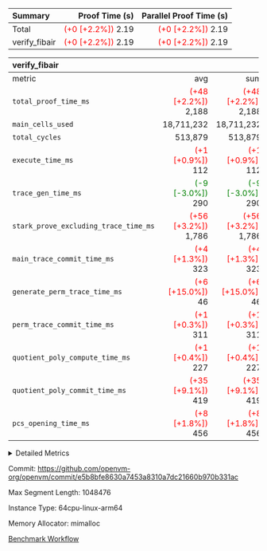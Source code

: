 | Summary | Proof Time (s) | Parallel Proof Time (s) |
|:---|---:|---:|
| Total | <span style='color: red'>(+0 [+2.2%])</span> 2.19 | <span style='color: red'>(+0 [+2.2%])</span> 2.19 |
| verify_fibair | <span style='color: red'>(+0 [+2.2%])</span> 2.19 | <span style='color: red'>(+0 [+2.2%])</span> 2.19 |


| verify_fibair |||||
|:---|---:|---:|---:|---:|
|metric|avg|sum|max|min|
| `total_proof_time_ms ` | <span style='color: red'>(+48 [+2.2%])</span> 2,188 | <span style='color: red'>(+48 [+2.2%])</span> 2,188 | <span style='color: red'>(+48 [+2.2%])</span> 2,188 | <span style='color: red'>(+48 [+2.2%])</span> 2,188 |
| `main_cells_used     ` |  18,711,232 |  18,711,232 |  18,711,232 |  18,711,232 |
| `total_cycles        ` |  513,879 |  513,879 |  513,879 |  513,879 |
| `execute_time_ms     ` | <span style='color: red'>(+1 [+0.9%])</span> 112 | <span style='color: red'>(+1 [+0.9%])</span> 112 | <span style='color: red'>(+1 [+0.9%])</span> 112 | <span style='color: red'>(+1 [+0.9%])</span> 112 |
| `trace_gen_time_ms   ` | <span style='color: green'>(-9 [-3.0%])</span> 290 | <span style='color: green'>(-9 [-3.0%])</span> 290 | <span style='color: green'>(-9 [-3.0%])</span> 290 | <span style='color: green'>(-9 [-3.0%])</span> 290 |
| `stark_prove_excluding_trace_time_ms` | <span style='color: red'>(+56 [+3.2%])</span> 1,786 | <span style='color: red'>(+56 [+3.2%])</span> 1,786 | <span style='color: red'>(+56 [+3.2%])</span> 1,786 | <span style='color: red'>(+56 [+3.2%])</span> 1,786 |
| `main_trace_commit_time_ms` | <span style='color: red'>(+4 [+1.3%])</span> 323 | <span style='color: red'>(+4 [+1.3%])</span> 323 | <span style='color: red'>(+4 [+1.3%])</span> 323 | <span style='color: red'>(+4 [+1.3%])</span> 323 |
| `generate_perm_trace_time_ms` | <span style='color: red'>(+6 [+15.0%])</span> 46 | <span style='color: red'>(+6 [+15.0%])</span> 46 | <span style='color: red'>(+6 [+15.0%])</span> 46 | <span style='color: red'>(+6 [+15.0%])</span> 46 |
| `perm_trace_commit_time_ms` | <span style='color: red'>(+1 [+0.3%])</span> 311 | <span style='color: red'>(+1 [+0.3%])</span> 311 | <span style='color: red'>(+1 [+0.3%])</span> 311 | <span style='color: red'>(+1 [+0.3%])</span> 311 |
| `quotient_poly_compute_time_ms` | <span style='color: red'>(+1 [+0.4%])</span> 227 | <span style='color: red'>(+1 [+0.4%])</span> 227 | <span style='color: red'>(+1 [+0.4%])</span> 227 | <span style='color: red'>(+1 [+0.4%])</span> 227 |
| `quotient_poly_commit_time_ms` | <span style='color: red'>(+35 [+9.1%])</span> 419 | <span style='color: red'>(+35 [+9.1%])</span> 419 | <span style='color: red'>(+35 [+9.1%])</span> 419 | <span style='color: red'>(+35 [+9.1%])</span> 419 |
| `pcs_opening_time_ms ` | <span style='color: red'>(+8 [+1.8%])</span> 456 | <span style='color: red'>(+8 [+1.8%])</span> 456 | <span style='color: red'>(+8 [+1.8%])</span> 456 | <span style='color: red'>(+8 [+1.8%])</span> 456 |



<details>
<summary>Detailed Metrics</summary>

|  | verify_program_compile_ms | total_cells | stark_prove_excluding_trace_time_ms | quotient_poly_compute_time_ms | quotient_poly_commit_time_ms | perm_trace_commit_time_ms | pcs_opening_time_ms | main_trace_commit_time_ms |
| --- | --- | --- | --- | --- | --- | --- | --- |
|  | 5 | 65,536 | 66 | 3 | 13 | 0 | 35 | 13 | 

| air_name | rows | quotient_deg | main_cols | interactions | constraints | cells |
| --- | --- | --- | --- | --- | --- | --- |
| AccessAdapterAir<2> |  | 4 |  | 5 | 11 |  | 
| AccessAdapterAir<4> |  | 4 |  | 5 | 11 |  | 
| AccessAdapterAir<8> |  | 4 |  | 5 | 11 |  | 
| FibonacciAir | 32,768 | 1 | 2 |  | 5 | 65,536 | 
| FriReducedOpeningAir |  | 4 |  | 31 | 52 |  | 
| NativePoseidon2Air<BabyBearParameters>, 1> |  | 4 |  | 176 | 555 |  | 
| PhantomAir |  | 4 |  | 3 | 4 |  | 
| ProgramAir |  | 1 |  | 1 | 4 |  | 
| VariableRangeCheckerAir |  | 1 |  | 1 | 4 |  | 
| VmAirWrapper<AluNativeAdapterAir, FieldArithmeticCoreAir> |  | 4 |  | 15 | 23 |  | 
| VmAirWrapper<BranchNativeAdapterAir, BranchEqualCoreAir<1> |  | 4 |  | 11 | 22 |  | 
| VmAirWrapper<JalNativeAdapterAir, JalCoreAir> |  | 4 |  | 7 | 6 |  | 
| VmAirWrapper<NativeAdapterAir<2, 0>, PublicValuesCoreAir> |  | 4 |  | 11 | 22 |  | 
| VmAirWrapper<NativeLoadStoreAdapterAir<1>, NativeLoadStoreCoreAir<1> |  | 4 |  | 15 | 16 |  | 
| VmAirWrapper<NativeLoadStoreAdapterAir<4>, NativeLoadStoreCoreAir<4> |  | 4 |  | 15 | 16 |  | 
| VmAirWrapper<NativeVectorizedAdapterAir<4>, FieldExtensionCoreAir> |  | 4 |  | 15 | 23 |  | 
| VmConnectorAir |  | 4 |  | 3 | 8 |  | 
| VolatileBoundaryAir |  | 4 |  | 4 | 16 |  | 

| group | trace_gen_time_ms | total_proof_time_ms | total_cycles | total_cells | stark_prove_excluding_trace_time_ms | quotient_poly_compute_time_ms | quotient_poly_commit_time_ms | perm_trace_commit_time_ms | pcs_opening_time_ms | main_trace_commit_time_ms | main_cells_used | generate_perm_trace_time_ms | execute_time_ms |
| --- | --- | --- | --- | --- | --- | --- | --- | --- | --- | --- | --- | --- | --- |
| verify_fibair | 290 | 2,188 | 513,879 | 43,401,880 | 1,786 | 227 | 419 | 311 | 456 | 323 | 18,711,232 | 46 | 112 | 

| group | air_name | rows | prep_cols | perm_cols | main_cols | cells |
| --- | --- | --- | --- | --- | --- | --- |
| verify_fibair | AccessAdapterAir<2> | 65,536 |  | 12 | 11 | 1,507,328 | 
| verify_fibair | AccessAdapterAir<4> | 32,768 |  | 12 | 13 | 819,200 | 
| verify_fibair | AccessAdapterAir<8> | 128 |  | 12 | 17 | 3,712 | 
| verify_fibair | FriReducedOpeningAir | 1,024 |  | 36 | 25 | 62,464 | 
| verify_fibair | NativePoseidon2Air<BabyBearParameters>, 1> | 16,384 |  | 216 | 399 | 10,076,160 | 
| verify_fibair | PhantomAir | 16,384 |  | 8 | 6 | 229,376 | 
| verify_fibair | ProgramAir | 8,192 |  | 8 | 10 | 147,456 | 
| verify_fibair | VariableRangeCheckerAir | 262,144 | 2 | 8 | 1 | 2,359,296 | 
| verify_fibair | VmAirWrapper<AluNativeAdapterAir, FieldArithmeticCoreAir> | 262,144 |  | 20 | 29 | 12,845,056 | 
| verify_fibair | VmAirWrapper<BranchNativeAdapterAir, BranchEqualCoreAir<1> | 131,072 |  | 16 | 23 | 5,111,808 | 
| verify_fibair | VmAirWrapper<JalNativeAdapterAir, JalCoreAir> | 16,384 |  | 12 | 9 | 344,064 | 
| verify_fibair | VmAirWrapper<NativeLoadStoreAdapterAir<1>, NativeLoadStoreCoreAir<1> | 131,072 |  | 24 | 22 | 6,029,312 | 
| verify_fibair | VmAirWrapper<NativeLoadStoreAdapterAir<4>, NativeLoadStoreCoreAir<4> | 16,384 |  | 24 | 31 | 901,120 | 
| verify_fibair | VmAirWrapper<NativeVectorizedAdapterAir<4>, FieldExtensionCoreAir> | 8,192 |  | 20 | 38 | 475,136 | 
| verify_fibair | VmConnectorAir | 2 | 1 | 8 | 4 | 24 | 
| verify_fibair | VolatileBoundaryAir | 131,072 |  | 8 | 11 | 2,490,368 | 

</details>


Commit: https://github.com/openvm-org/openvm/commit/e5b8bfe8630a7453a8310a7dc21660b970b331ac

Max Segment Length: 1048476

Instance Type: 64cpu-linux-arm64

Memory Allocator: mimalloc

[Benchmark Workflow](https://github.com/openvm-org/openvm/actions/runs/13122579283)
